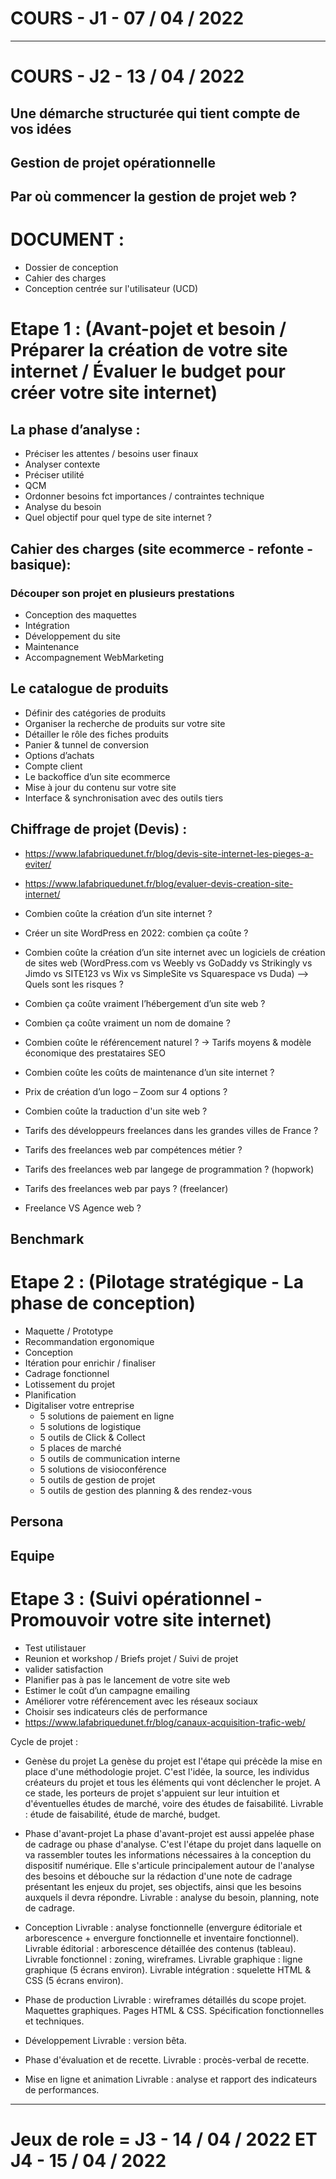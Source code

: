 # COURS - J1 - 07 / 04 / 2022
---
# COURS - J2 - 13 / 04 / 2022

## Une démarche structurée qui tient compte de vos idées
## Gestion de projet opérationnelle
## Par où commencer la gestion de projet web ? 

# DOCUMENT :
- Dossier de conception
- Cahier des charges
- Conception centrée sur l'utilisateur (UCD)

# Etape 1 : (Avant-pojet et besoin / Préparer la création de votre site internet / Évaluer le budget pour créer votre site internet) 
## La phase d’analyse :
- Préciser les attentes / besoins user finaux
- Analyser contexte
- Préciser utilité 
- QCM 
- Ordonner besoins fct importances / contraintes technique
- Analyse du besoin
- Quel objectif pour quel type de site internet ?

## Cahier des charges (site ecommerce - refonte - basique):
### Découper son projet en plusieurs prestations
- Conception des maquettes
- Intégration 
- Développement du site
- Maintenance 
- Accompagnement WebMarketing
## Le catalogue de produits
- Définir des catégories de produits
- Organiser la recherche de produits sur votre site
- Détailler le rôle des fiches produits
- Panier & tunnel de conversion
- Options d’achats
- Compte client
- Le backoffice d’un site ecommerce
- Mise à jour du contenu sur votre site
- Interface & synchronisation avec des outils tiers

## Chiffrage de projet (Devis) :
- https://www.lafabriquedunet.fr/blog/devis-site-internet-les-pieges-a-eviter/
- https://www.lafabriquedunet.fr/blog/evaluer-devis-creation-site-internet/

- Combien coûte la création d’un site internet ?
- Créer un site WordPress en 2022: combien ça coûte ? 
- Combien coûte la création d’un site internet avec un logiciels de création de sites web (WordPress.com vs Weebly vs GoDaddy vs Strikingly vs Jimdo vs SITE123 vs Wix vs SimpleSite vs Squarespace vs Duda) --> Quels sont les risques ?

- Combien ça coûte vraiment l’hébergement d’un site web ?
- Combien ça coûte vraiment un nom de domaine ?
- Combien coûte le référencement naturel ? -> Tarifs moyens & modèle économique des prestataires SEO
- Combien coûte les coûts de maintenance d’un site internet ?
- Prix de création d’un logo – Zoom sur 4 options ?
- Combien coûte la traduction d'un site web ?

- Tarifs des développeurs freelances dans les grandes villes de France ?
- Tarifs des freelances web par compétences métier ? 
- Tarifs des freelances web par langege de programmation ? (hopwork)
- Tarifs des freelances web par pays ? (freelancer)
- Freelance VS Agence web ? 

## Benchmark

# Etape 2 : (Pilotage stratégique - La phase de conception)
- Maquette / Prototype
- Recommandation ergonomique
- Conception
- Itération pour enrichir / finaliser
- Cadrage fonctionnel
- Lotissement du projet
- Planification
- Digitaliser votre entreprise 
    - 5 solutions de paiement en ligne
    - 5 solutions de logistique
    - 5 outils de Click & Collect
    - 5 places de marché
    - 5 outils de communication interne
    - 5 solutions de visioconférence
    - 5 outils de gestion de projet
    - 5 outils de gestion des planning & des rendez-vous
## Persona
## Equipe

# Etape 3 : (Suivi opérationnel - Promouvoir votre site internet)
- Test utilistauer
- Reunion et workshop / Briefs projet / Suivi de projet
- valider satisfaction
- Planifier pas à pas le lancement de votre site web
- Estimer le coût d’un campagne emailing
- Améliorer votre référencement avec les réseaux sociaux
- Choisir ses indicateurs clés de performance
- https://www.lafabriquedunet.fr/blog/canaux-acquisition-trafic-web/



Cycle de projet :
- Genèse du projet
    La genèse du projet est l'étape qui précède la mise en place d'une méthodologie projet. C'est l'idée, la source, les individus créateurs du projet et tous les éléments qui vont déclencher le projet. A ce stade, les porteurs de projet s'appuient sur leur intuition et d'éventuelles études de marché, voire des études de faisabilité.
    Livrable : étude de faisabilité, étude de marché, budget.

- Phase d'avant-projet
    La phase d'avant-projet est aussi appelée phase de cadrage ou phase d'analyse. C'est l'étape du projet dans laquelle on va rassembler toutes les informations nécessaires à la conception du dispositif numérique. Elle s'articule principalement autour de l'analyse des besoins et débouche sur la rédaction d'une note de cadrage présentant les enjeux du projet, ses objectifs, ainsi que les besoins auxquels il devra répondre.
    Livrable : analyse du besoin, planning, note de cadrage.

- Conception
    Livrable : analyse fonctionnelle (envergure éditoriale et arborescence + envergure fonctionnelle et inventaire fonctionnel).
    Livrable éditorial : arborescence détaillée des contenus (tableau).
    Livrable fonctionnel : zoning, wireframes.
    Livrable graphique : ligne graphique (5 écrans environ).
    Livrable intégration : squelette HTML & CSS (5 écrans environ).

- Phase de production
    Livrable : wireframes détaillés du scope projet. Maquettes graphiques. Pages HTML & CSS. Spécification fonctionnelles et techniques.

- Développement
    Livrable : version bêta.

- Phase d'évaluation et de recette.
    Livrable : procès-verbal de recette.

- Mise en ligne et animation
    Livrable : analyse et rapport des indicateurs de performances.


---
# Jeux de role = J3 - 14 / 04 / 2022 ET J4 - 15 / 04 / 2022
